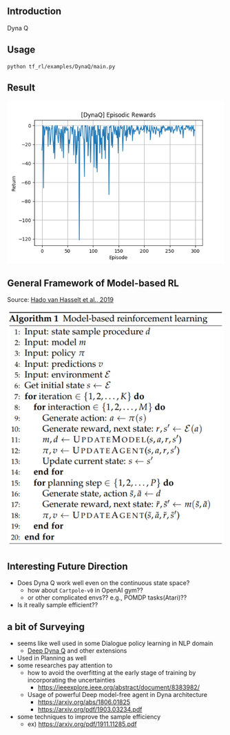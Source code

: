 ## Introduction

Dyna Q



## Usage
```shell script
python tf_rl/examples/DynaQ/main.py
```



## Result

<img src="./result.png">




## General Framework of Model-based RL
Source: [Hado van Hasselt et al., 2019](https://arxiv.org/pdf/1906.05243.pdf)

<img src="./MBRL.png">



## Interesting Future Direction
- Does Dyna Q work well even on the continuous state space?
    - how about `Cartpole-v0` in OpenAI gym??
    - or other complicated envs?? e.g., POMDP tasks(Atari)??
- Is it really sample efficient??



## a bit of Surveying
- seems like well used in some Dialogue policy learning in NLP domain
    - [Deep Dyna Q](https://arxiv.org/abs/1801.06176) and other extensions
- Used in Planning as well
- some researches pay attention to 
    - how to avoid the overfitting at the early stage of training by incorporating the uncertainties
        - https://ieeexplore.ieee.org/abstract/document/8383982/
    - Usage of powerful Deep model-free agent in Dyna architecture
        - https://arxiv.org/abs/1806.01825
        - https://arxiv.org/pdf/1903.03234.pdf
- some techniques to improve the sample efficiency
    - ex) https://arxiv.org/pdf/1911.11285.pdf
